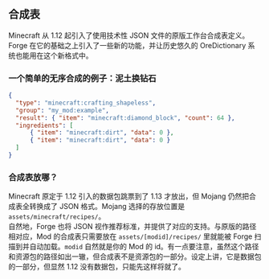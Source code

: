 ## 合成表

Minecraft 从 1.12 起引入了使用技术性 JSON 文件的原版工作台合成表定义。Forge 在它的基础之上引入了一些新的功能，并让历史悠久的 OreDictionary 系统也能用在这个新格式中。

### 一个简单的无序合成的例子：泥土换钻石

```json
{
  "type": "minecraft:crafting_shapeless",
  "group": "my_mod:example",
  "result": { "item": "minecraft:diamond_block", "count": 64 },
  "ingredients": [
      { "item": "minecraft:dirt", "data": 0 },
      { "item": "minecraft:dirt", "data": 0 }
  ]
}
```

### 合成表放哪？

Minecraft 原定于 1.12 引入的数据包跳票到了 1.13 才放出，但 Mojang 仍然把合成表全转换成了 JSON 格式。Mojang 选择的存放位置是 `assets/minecraft/recipes/`。  
自然地，Forge 也将 JSON 视作推荐标准，并提供了对应的支持。与原版的路径相对应，Mod 的合成表只需要放在 `assets/[modid]/recipes/` 里就能被 Forge 扫描到并自动加载。`modid` 自然就是你的 Mod 的 id。有一点要注意，虽然这个路径和资源包的路径如出一辙，但合成表不是资源包的一部分。设定上讲，它是数据包的一部分，但显然 1.12 没有数据包，只能先这样将就了。

